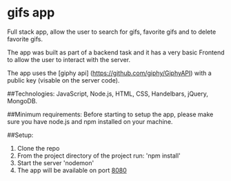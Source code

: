 # gifs app

Full stack app, allow the user to search for gifs, favorite gifs and to delete favorite gifs.

The app was built as part of a backend task and it has a very basic Frontend to allow the user to interact with the server.

The app uses the [giphy api] (https://github.com/giphy/GiphyAPI) with a public key (visable on the server code).

##Technologies: 
JavaScript, Node.js, HTML, CSS, Handelbars, jQuery, MongoDB.

##Minimum requirements:
Before starting to setup the app, please make sure you have node.js and npm installed on your machine.

##Setup:
1. Clone the repo
2. From the project directory of the project run:
'npm install'
3. Start the server 'nodemon'
4. The app will be available on port [8080](http://localhost:8080/)
